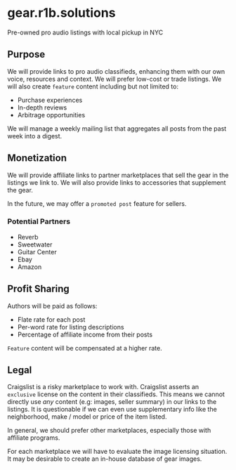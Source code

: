 # gear.r1b.solutions

Pre-owned pro audio listings with local pickup in NYC

## Purpose

We will provide links to pro audio classifieds, enhancing them with our own
voice, resources and context. We will prefer low-cost or trade listings. We
will also create `feature` content including but not limited to:

* Purchase experiences
* In-depth reviews
* Arbitrage opportunities

We will manage a weekly mailing list that aggregates all posts from the past
week into a digest.

## Monetization

We will provide affiliate links to partner marketplaces that sell the gear in
the listings we link to. We will also provide links to accessories that
supplement the gear.

In the future, we may offer a `promoted post` feature for sellers.

### Potential Partners

* Reverb
* Sweetwater
* Guitar Center
* Ebay
* Amazon

## Profit Sharing

Authors will be paid as follows:

* Flate rate for each post
* Per-word rate for listing descriptions
* Percentage of affiliate income from their posts

`Feature` content will be compensated at a higher rate.

## Legal

Craigslist is a risky marketplace to work with. Craigslist asserts an
`exclusive` license on the content in their classifieds. This means we cannot
directly use *any* content (e.g: images, seller summary) in our links to the
listings. It is questionable if we can even use supplementary info like the
neighborhood, make / model or price of the item listed.

In general, we should prefer other marketplaces, especially those with
affiliate programs.

For each marketplace we will have to evaluate the image licensing situation. It
may be desirable to create an in-house database of gear images.
